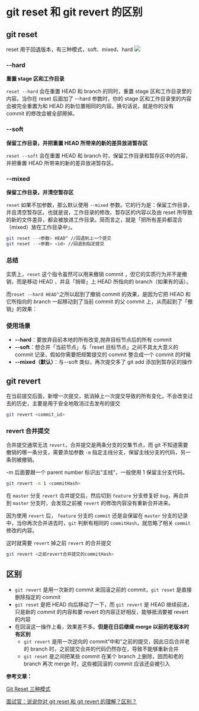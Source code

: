 # git reset 和 git revert 的区别

## git reset

reset 用于回退版本，有三种模式，soft、mixed、hard
![](https://upload-images.jianshu.io/upload_images/4428238-fcad08ebe26933a6.png?imageMogr2/auto-orient/strip|imageView2/2/w/638/format/webp)

### --hard

**重置 stage 区和工作目录**

`reset --hard` 会在重置 HEAD 和 branch 的同时，重置 stage 区和工作目录里的内容。当你在 reset 后面加了 --hard 参数时，你的 stage 区和工作目录里的内容会被完全重置为和 HEAD 的新位置相同的内容。换句话说，就是你的没有 commit 的修改会被全部擦掉。

### --soft

**保留工作目录，并把重置 HEAD 所带来的新的差异放进暂存区**

`reset --soft` 会在重置 HEAD 和 branch 时，保留工作目录和暂存区中的内容，并把重置 HEAD 所带来的新的差异放进暂存区。

### --mixed

**保留工作目录，并清空暂存区**

`reset` 如果不加参数，那么默认使用 `--mixed` 参数。它的行为是：保留工作目录，并且清空暂存区。也就是说，工作目录的修改、暂存区的内容以及由 reset 所导致的新的文件差异，都会被放进工作目录。简而言之，就是「把所有差异都混合（mixed）放在工作目录中」。

```bash
git reset --<参数> HEAD^ //回退到上一个提交
git reset --<参数> <id> //回退到指定提交
```

### 总结

实质上，`reset` 这个指令虽然可以用来撤销 commit ，但它的实质行为并不是撤销，而是移动 HEAD ，并且「捎带」上 HEAD 所指向的 branch（如果有的话）。

而`reset --hard HEAD^`之所以起到了撤销 commit 的效果，是因为它把 HEAD 和它所指向的 branch 一起移动到了当前 commit 的父 commit 上，从而起到了「撤销」的效果：

### 使用场景

- **--hard**：要放弃目前本地的所有改变,抛弃目标节点后的所有 commit
- **--soft**：想合并「当前节点」与「reset 目标节点」之间不具太大意义的 commit 记录，假如你需要把频繁提交的 commit 整合成一个 commit 的时候
- **--mixed（默认）**：与--soft 类似，再次提交多了 git add 添加到暂存区的操作

## git revert

在当前提交后面，新增一次提交，抵消掉上一次提交导致的所有变化，不会改变过去的历史，主要是用于安全地取消过去发布的提交

```bash
git revert <commit_id>
```

### revert 合并提交

合并提交通常无法 `revert`，合并提交是两条分支的交集节点，而 git 不知道需要撤销的哪一条分支，需要添加参数 `-m` 指定主线分支，保留主线分支的代码，另一条则被撤销。

-m 后面要跟一个 parent number 标识出"主线"，一般使用 1 保留主分支代码。

```bash
git revert -m 1 <commitHash>
```

在 `master` 分支 `revert` 合并提交后，然后切到 `feature` 分支修复好 `bug`，再合并到 `master` 分支时，会发现之前被 `revert` 的修改内容没有重新合并进来。

因为使用 `revert` 后， `feature` 分支的 `commit` 还是会保留在 `master` 分支的记录中，当你再次合并进去时，`git` 判断有相同的 `commitHash`，就忽略了相关 `commit` 修改的内容。

这时就需要 `revert` 掉之前 `revert` 的合并提交

```bash
git revert <之前revert合并提交的commitHash>
```

## 区别

- `git revert` 是用一次新的 commit 来回滚之前的 commit，`git reset` 是直接删除指定的 commit
- `git reset` 是把 HEAD 向后移动了一下，而 `git revert` 是 HEAD 继续前进，只是新的 commit 的内容和要 revert 的内容正好相反，能够抵消要被 revert 的内容
- 在回滚这一操作上看，效果差不多。**但是在日后继续 merge 以前的老版本时有区别**
  - `git revert` 是用一次逆向的 commit“中和”之前的提交，因此日后合并老的 branch 时，之前提交合并的代码仍然存在，导致不能够重新合并
  - `git reset` 是之间把某些 commit 在某个 branch 上删除，因而和老的 branch 再次 merge 时，这些被回滚的 commit 应该还会被引入

**参考文章：**

[Git Reset 三种模式](https://www.jianshu.com/p/c2ec5f06cf1a)

[面试官：说说你对 git reset 和 git revert 的理解？区别？](https://mp.weixin.qq.com/s/Z3kLQz67omQdT8GA5LsC7g)
